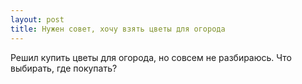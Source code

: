 ```yaml
---
layout: post 
title: Нужен совет, хочу взять цветы для огорода 
--- 
```

Решил купить цветы для огорода, но совсем не разбираюсь. Что выбирать, где покупать?